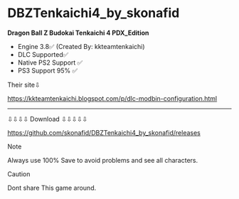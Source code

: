 # DBZTenkaichi4_by_skonafid
**Dragon Ball Z Budokai Tenkaichi 4  PDX_Edition**

+ Engine 3.8✅    (Created By: kkteamtenkaichi)
+ DLC Supported✅
+ Native PS2 Support ✅
+ PS3 Support 95% ✅

Their site⇩

 https://kkteamtenkaichi.blogspot.com/p/dlc-modbin-configuration.html 


---------------------------------------------------------------------------------



⇩⇩⇩⇩ Download ⇩⇩⇩⇩⇩

 https://github.com/skonafid/DBZTenkaichi4_by_skonafid/releases 


 > [!NOTE]
> Always use 100% Save to avoid problems and see all characters.

> [!CAUTION]
> Dont share This game around.
